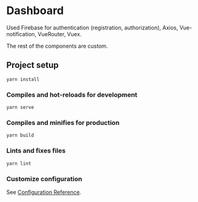 # Dashboard
Used Firebase for authentication (registration, authorization),
Axios,
Vue-notification,
VueRouter,
Vuex.

The rest of the components are custom.

## Project setup
```
yarn install
```

### Compiles and hot-reloads for development
```
yarn serve
```

### Compiles and minifies for production
```
yarn build
```

### Lints and fixes files
```
yarn lint
```

### Customize configuration
See [Configuration Reference](https://cli.vuejs.org/config/).
